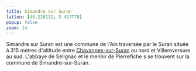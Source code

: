 ```yaml
---
title: Simandre sur Suran
latlon: [46.226111, 5.417778]
popup: false
zoom: 14
---
```


Simandre sur Suran est une commune de l'Ain traversée par le Suran située à 315
mètres d'altitude entre [Chavannes-sur-Suran](/tags/chavannes-sur-suran/) au
nord et Villereversure au sud. L'abbaye de Sélignac et le menhir de Pierrefiche
s se trouvent sur la commune de Simandre-sur-Suran.
